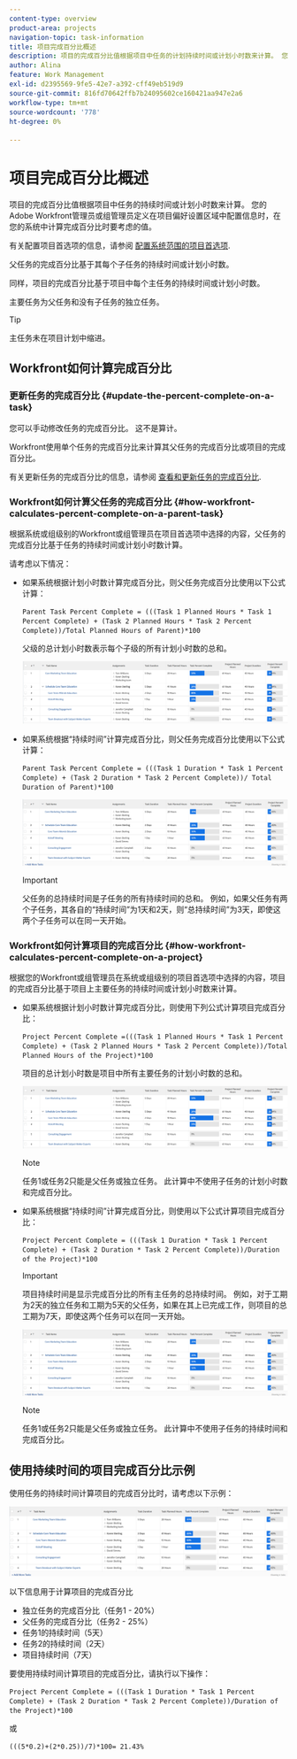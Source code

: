 ```yaml
---
content-type: overview
product-area: projects
navigation-topic: task-information
title: 项目完成百分比概述
description: 项目的完成百分比值根据项目中任务的计划持续时间或计划小时数来计算。 您的Adobe Workfront管理员或组管理员定义在项目偏好设置区域中配置信息时，在您的系统中计算完成百分比时要考虑的值。 有关配置项目首选项的信息，请参阅配置系统范围项目首选项。
author: Alina
feature: Work Management
exl-id: d2395569-9fe5-42e7-a392-cff49eb519d9
source-git-commit: 816fd70642ffb7b24095602ce160421aa947e2a6
workflow-type: tm+mt
source-wordcount: '778'
ht-degree: 0%

---
```


# 项目完成百分比概述

<!-- Audited 01/2024 -->

项目的完成百分比值根据项目中任务的持续时间或计划小时数来计算。 您的Adobe Workfront管理员或组管理员定义在项目偏好设置区域中配置信息时，在您的系统中计算完成百分比时要考虑的值。

有关配置项目首选项的信息，请参阅 [配置系统范围的项目首选项](../../../administration-and-setup/set-up-workfront/configure-system-defaults/set-project-preferences.md).

父任务的完成百分比基于其每个子任务的持续时间或计划小时数。

同样，项目的完成百分比基于项目中每个主任务的持续时间或计划小时数。

主要任务为父任务和没有子任务的独立任务。

>[!TIP]
>
>主任务未在项目计划中缩进。

## Workfront如何计算完成百分比

### 更新任务的完成百分比 {#update-the-percent-complete-on-a-task}

您可以手动修改任务的完成百分比。 这不是算计。

Workfront使用单个任务的完成百分比来计算其父任务的完成百分比或项目的完成百分比。

有关更新任务的完成百分比的信息，请参阅 [查看和更新任务的完成百分比](../../../manage-work/projects/updating-work-in-a-project/view-update-percent-complete-for-tasks.md).

### Workfront如何计算父任务的完成百分比 {#how-workfront-calculates-percent-complete-on-a-parent-task}

根据系统或组级别的Workfront或组管理员在项目首选项中选择的内容，父任务的完成百分比基于任务的持续时间或计划小时数计算。

请考虑以下情况：

* 如果系统根据计划小时数计算完成百分比，则父任务完成百分比使用以下公式计算：

  `Parent Task Percent Complete = (((Task 1 Planned Hours * Task 1 Percent Complete) + (Task 2 Planned Hours * Task 2 Percent Complete))/Total Planned Hours of Parent)*100`

  父级的总计划小时数表示每个子级的所有计划小时数的总和。

  ![](assets/project-with-tasks-percent-complete-planned-hours-calculation.png)

* 如果系统根据“持续时间”计算完成百分比，则父任务完成百分比使用以下公式计算：

  `Parent Task Percent Complete = (((Task 1 Duration * Task 1 Percent Complete) + (Task 2 Duration * Task 2 Percent Complete))/ Total Duration of Parent)*100`

  ![](assets/project-with-tasks-percent-complete-duration-calculation.png)

  >[!IMPORTANT]
  >
  >父任务的总持续时间是子任务的所有持续时间的总和。 例如，如果父任务有两个子任务，其各自的“持续时间”为1天和2天，则“总持续时间”为3天，即使这两个子任务可以在同一天开始。


### Workfront如何计算项目的完成百分比 {#how-workfront-calculates-percent-complete-on-a-project}

根据您的Workfront或组管理员在系统或组级别的项目首选项中选择的内容，项目的完成百分比基于项目上主要任务的持续时间或计划小时数来计算。

* 如果系统根据计划小时数计算完成百分比，则使用下列公式计算项目完成百分比：

  `Project Percent Complete =(((Task 1 Planned Hours * Task 1 Percent Complete) + (Task 2 Planned Hours * Task 2 Percent Complete))/Total Planned Hours of the Project)*100`

  项目的总计划小时数是项目中所有主要任务的计划小时数的总和。

  ![](assets/project-with-tasks-percent-complete-planned-hours-calculation.png)

  >[!NOTE]
  >
  >任务1或任务2只能是父任务或独立任务。 此计算中不使用子任务的计划小时数和完成百分比。

* 如果系统根据“持续时间”计算完成百分比，则使用以下公式计算项目完成百分比：

  `Project Percent Complete = (((Task 1 Duration * Task 1 Percent Complete) + (Task 2 Duration * Task 2 Percent Complete))/Duration of the Project)*100`

  >[!IMPORTANT]
  >
  >项目持续时间是显示完成百分比的所有主任务的总持续时间。 例如，对于工期为2天的独立任务和工期为5天的父任务，如果在其上已完成工作，则项目的总工期为7天，即使这两个任务可以在同一天开始。

  ![](assets/project-with-tasks-percent-complete-duration-calculation.png)

  >[!NOTE]
  >
  >任务1或任务2只能是父任务或独立任务。 此计算中不使用子任务的持续时间和完成百分比。

## 使用持续时间的项目完成百分比示例

使用任务的持续时间计算项目的完成百分比时，请考虑以下示例：

![](assets/project-with-tasks-percent-complete-duration-calculation.png)

以下信息用于计算项目的完成百分比

* 独立任务的完成百分比（任务1 - 20%）
* 父任务的完成百分比（任务2 - 25%）
* 任务1的持续时间（5天）
* 任务2的持续时间（2天）
* 项目持续时间（7天）


要使用持续时间计算项目的完成百分比，请执行以下操作：

`Project Percent Complete = (((Task 1 Duration * Task 1 Percent Complete) + (Task 2 Duration * Task 2 Percent Complete))/Duration of the Project)*100`

或

`(((5*0.2)+(2*0.25))/7)*100= 21.43%`


<!--drafted, this was the old example:

When using the Planned Duration of the tasks to calculate the percent complete of a project, consider the following example:

percent_complete_on_project_example.png

Only the parent task (Task 1) and the standalone task (Task 8) are used to calculate the percent complete of the project.

The secondary parents of Task 1 are used to calculate the percent complete of the main parent (Task 1).

To calculate the percent complete of the main parent (Task 1), first calculate the percent complete of its secondary parents:

Task 5 Percent Complete = ((14 * 0.75 + 12 * 0.25)/(12 + 14))*100 = 51.92%

Task 2 Percent Complete = ((5 * 0.7 + 2 * 0.5)/(5 + 2))*100 = 64.29 %

Then, to calculate the percent complete of the main parent (Task 1), use the following formula:

Task 1 Percent Complete =((56 * 0.5192 + 7 * 0.6429)/63)*100 = 53.29%

To calculate the percent complete of the project, you will need to have the following numbers ready:

Task 1 Duration (63 hours) and Percent Complete (53.29%)
Task 8 Duration (100 hours) and Percent Complete (4%)
Now, to calculate the percent complete of the project, use the following formula:

Project Percent Complete =((100 * 0.04 + 63 * 0.5329))/163)*100 = 23.05%
-->